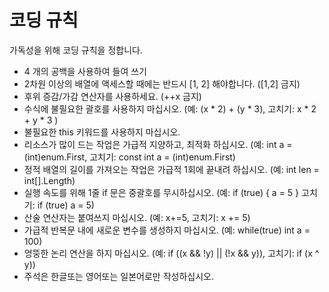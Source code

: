 # 코딩 규칙
가독성을 위해 코딩 규칙을 정합니다.

  * 4 개의 공백을 사용하여 들여 쓰기
  * 2차원 이상의 배열에 액세스할 때에는 반드시 [1, 2] 해야합니다. ([1,2] 금지)
  * 후위 증감/가감 연산자를 사용하세요. (++x 금지)
  * 수식에 불필요한 괄호를 사용하지 마십시오. (예: (x * 2) + (y * 3), 고치기: x * 2 + y * 3 )
  * 불필요한 this 키워드를 사용하지 마십시오.
  * 리소스가 많이 드는 작업은 가급적 지양하고, 최적화 하십시오. (예: int a = (int)enum.First, 고치기: const int a = (int)enum.First)
  * 정적 배열의 길이를 가져오는 작업은 가급적 1회에 끝내려 하십시오. (예: int len = int[].Length)
  * 실행 속도를 위해 1줄 if 문은 중괄호를 무시하십시오. (예: if (true) { a = 5 } 고치기: if (true) a = 5)
  * 산술 연산자는 붙여쓰지 마십시오. (예: x+=5, 고치기: x += 5)
  * 가급적 반복문 내에 새로운 변수를 생성하지 마십시오. (예: while(true) int a = 100)
  * 엉뚱한 논리 연산을 하지 마십시오. (예: if ((x && !y) || (!x && y)), 고치기: if (x ^ y))
  * 주석은 한글또는 영어또는 일본어로만 작성하십시오.
